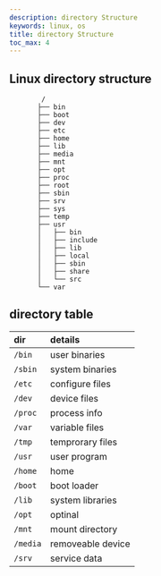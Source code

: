 ```yaml
---
description: directory Structure
keywords: linux, os
title: directory Structure
toc_max: 4
---
```


## Linux directory structure

```tree
        /
       ├── bin
       ├── boot
       ├── dev
       ├── etc
       ├── home
       ├── lib
       ├── media
       ├── mnt
       ├── opt
       ├── proc
       ├── root
       ├── sbin
       ├── srv
       ├── sys
       ├── temp
       ├── usr
       │   ├── bin
       │   ├── include
       │   ├── lib
       │   ├── local
       │   ├── sbin
       │   ├── share
       │   └── src
       └── var
```

## directory table

| dir     | details     |
| :------------- | :------------- |
|`/bin` | user binaries|
|`/sbin` | system binaries|
|`/etc` | configure files|
|`/dev` | device files|
|`/proc` | process info|
|`/var` | variable files|
|`/tmp` | temprorary files|
|`/usr` | user program|
|`/home` | home|
|`/boot` | boot loader|
|`/lib` | system libraries|
|`/opt` | optinal|
|`/mnt` | mount directory|
|`/media` | removeable device|
|`/srv` | service data|
